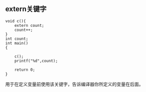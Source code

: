 extern关键字
---------------

~~~
void c(){
    extern count;
    count++;
}
int count;
int main()
{
    
    c();
    printf("%d",count);

    return 0;
}
~~~
用于在定义变量前使用该关键字，告诉编译器你所定义的变量在后面。
